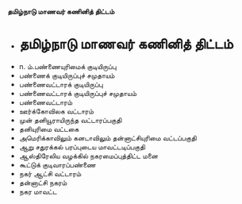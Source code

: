 **தமிழ்நாடு மாணவர் கணினித் திட்டம்**
- # தமிழ்நாடு மாணவர் கணினித் திட்டம்
- n. ம்.பண்ணையுரிமைக் குடியிருப்பு
- பண்ணைக் குடியிருப்புச் சமுதாயம்
- பண்ணைவட்டாரக் குடியிருப்பு
- பண்ணைவட்டாரக் குடியிருப்புச் சமுதாயம்
- பண்ணைவட்டாரம்
- ஊர்க்கோவிலக வட்டாரம்
- முன் தனியூராயிருந்த வட்டாரப்பகுதி
- தனியுரிமை வட்டகை
- அமெரிக்காவிலும் கனடாவிலும் தன்னாட்சியுரிமை வட்டப்பகுதி
- ஆறு சதுரக்கல் பரப்புடைய மாவட்டடிப்பகுதி
- ஆஸ்திரேலிய வழக்கில் நகரமைப்புத்திட்ட மனை
- கூட்டுக் குடிவாரப்பண்ணை
- நகர் ஆட்சி வட்டாரம்
- தன்னாட்சி நகரம்
- நகர மாவட்ட

